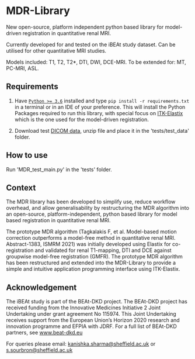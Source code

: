 # MDR-Library
New open-source, platform independent python based library for model-driven registration in quantitative renal MRI.

Currently developed for and tested on the iBEAt study dataset. Can be utilised for other quantitative MRI studies.

Models included: T1, T2, T2*, DTI, DWI, DCE-MRI. To be extended for: MT, PC-MRI, ASL.
 
 
## Requirements
1. Have [`Python >= 3.6`](https://www.python.org/) installed and type `pip install -r requirements.txt` in a terminal or in an IDE of your preference. This will install the Python Packages required to run this library, with special focus on [ITK-Elastix](https://github.com/InsightSoftwareConsortium/ITKElastix) which is the one used for the model-driven registration.

2. Download test [DICOM data](shorturl.at/rwCUV), unzip file and place it in the 'tests/test_data' folder.


## How to use
Run 'MDR_test_main.py' in the 'tests' folder.
 
## Context
The MDR library has been developed to simplify use, reduce workflow overhead, and allow generalisability by restructuring the MDR algorithm into an open-source, platform-independent, python based library for model based registration in quantitative renal MRI.

The prototype MDR algorithm (Tagkalakis F, et al. Model-based motion correction outperforms a model-free method in quantitative renal MRI. Abstract-1383, ISMRM 2021) was initially developed using Elastix for co-registration and validated for renal T1-mapping, DTI and DCE against groupwise model-free registration (GMFR). The prototype MDR algorithm has been restructured and extended into the MDR-Library to provide a simple and intuitive application programming interface using ITK-Elastix.

## Acknowledgement
The iBEAt study is part of the BEAt-DKD project. The BEAt-DKD project has received funding from the Innovative Medicines Initiative 2 Joint Undertaking under grant agreement No 115974. This Joint Undertaking receives support from the European Union’s Horizon 2020 research and innovation programme and EFPIA with JDRF. For a full list of BEAt-DKD partners, see www.beat-dkd.eu

For queries please email: kanishka.sharma@sheffield.ac.uk or s.sourbron@sheffield.ac.uk
